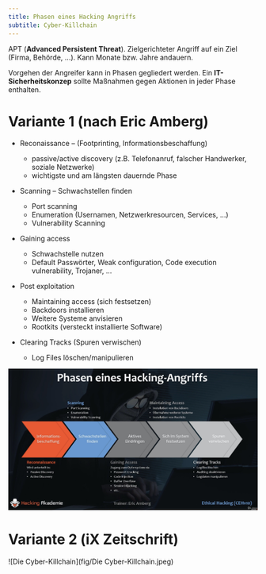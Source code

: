```yaml
---
title: Phasen eines Hacking Angriffs
subtitle: Cyber-Killchain
---
```


APT (**Advanced Persistent Threat**). Zielgerichteter Angriff auf ein Ziel (Firma, Behörde, ...). Kann Monate bzw. Jahre andauern.

Vorgehen der Angreifer kann in Phasen gegliedert werden. Ein **IT-Sicherheitskonzep** sollte Maßnahmen gegen Aktionen in jeder Phase enthalten.



# Variante 1 (nach Eric Amberg)

- Reconaissance – (Footprinting, Informationsbeschaffung)

  - passive/active discovery (z.B. Telefonanruf, falscher Handwerker, soziale Netzwerke)
  - wichtigste und am längsten dauernde Phase

- Scanning – Schwachstellen finden

  - Port scanning
  - Enumeration (Usernamen, Netzwerkresourcen, Services, ...)
  - Vulnerability Scanning

- Gaining access

  - Schwachstelle nutzen
  - Default Passwörter, Weak configuration, Code execution vulnerability, Trojaner, ...

- Post exploitation

  - Maintaining access (sich festsetzen)
  - Backdoors installieren
  - Weitere Systeme anvisieren
  - Rootkits (versteckt installierte Software)

- Clearing Tracks (Spuren verwischen)

  - Log Files löschen/manipulieren

  

![IMG_8DF01DADCDAB-1](fig/IMG_8DF01DADCDAB-1.jpeg)



# Variante 2 (iX Zeitschrift)

![Die Cyber-Killchain](fig/Die Cyber-Killchain.jpeg)

